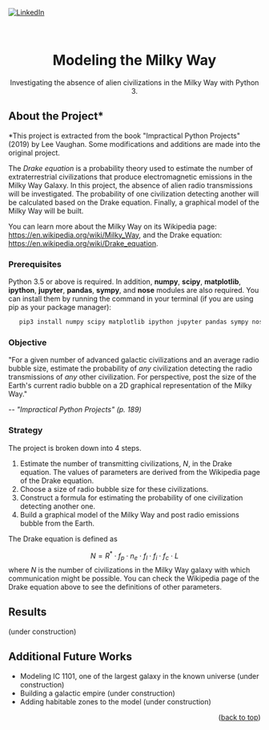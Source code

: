 <a name="readme-top"></a>

[![LinkedIn][linkedin-shield]][linkedin-url]

<!-- PROJECT TITLE -->
<br />
<div align="center">

<h1 align="center">Modeling the Milky Way</h1>

  <p align="center">
    Investigating the absence of alien civilizations in the Milky Way with Python 3.
    <br />
  </p>
</div>

<!-- TABLE OF CONTENTS -->



<!-- ABOUT THE PROJECT -->
## About the Project*

*This project is extracted from the book "Impractical Python Projects" (2019) by Lee Vaughan. Some modifications and additions are made into the original project.

The *Drake equation* is a probability theory used to estimate the number of extraterrestrial civilizations that produce electromagnetic emissions in the Milky Way Galaxy. In this project, the absence of alien radio transmissions will be investigated. The probability of one civilization detecting another will be calculated based on the Drake equation. Finally, a graphical model of the Milky Way will be built.

You can learn more about the Milky Way on its Wikipedia page: https://en.wikipedia.org/wiki/Milky_Way, and the Drake equation: https://en.wikipedia.org/wiki/Drake_equation.

### Prerequisites

Python 3.5 or above is required. In addition, **numpy**, **scipy**, **matplotlib**, **ipython**, **jupyter**, **pandas**, **sympy**, and **nose** modules are also required. You can install them by running the command in your terminal (if you are using pip as your package manager):

```sh
   pip3 install numpy scipy matplotlib ipython jupyter pandas sympy nose
```

### Objective

"For a given number of advanced galactic civilizations and an average radio bubble size, estimate the probability of *any* civilization detecting the radio transmissions of *any* other civilization. For perspective, post the size of the Earth's current radio bubble on a 2D graphical representation of the Milky Way."

-- <cite>"Impractical Python Projects" (p. 189)</cite>

### Strategy

The project is broken down into 4 steps.

1. Estimate the number of transmitting civilizations, $N$, in the Drake equation. The values of parameters are derived from the Wikipedia page of the Drake equation.
2. Choose a size of radio bubble size for these civilizations.
3. Construct a formula for estimating the probability of one civilization detecting another one.
4. Build a graphical model of the Milky Way and post radio emissions bubble from the Earth.

The Drake equation is defined as

$$ N = R^*\cdot f_p \cdot n_e \cdot f_l \cdot f_i \cdot f_c \cdot L  $$
where  $N$ is the number of civilizations in the Milky Way galaxy with which communication might be possible.
You can check the Wikipedia page of the Drake equation above to see the definitions of other parameters.


## Results

(under construction)

## Additional Future Works

- Modeling IC 1101, one of the largest galaxy in the known universe (under construction)
- Building a galactic empire (under construction)
- Adding habitable zones to the model (under construction)





<p align="right">(<a href="#readme-top">back to top</a>)</p>

<!-- MARKDOWN LINKS & IMAGES -->
<!-- https://www.markdownguide.org/basic-syntax/#reference-style-links -->
[linkedin-shield]: https://img.shields.io/badge/-LinkedIn-black.svg?style=for-the-badge&logo=linkedin&colorB=555
[linkedin-url]: https://www.linkedin.com/in/colin-z/
